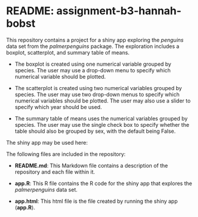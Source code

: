 # README: assignment-b3-hannah-bobst

This repository contains a project for a shiny app exploring the *penguins* data set from the *palmerpenguins* package. The exploration includes a boxplot, scatterplot, and summary table of means. 

* The boxplot is created using one numerical variable grouped by species. The user may use a drop-down menu to specify which numerical variable should be plotted. 

* The scatterplot is created using two numerical variables grouped by species. The user may use two drop-down menus to specify which numerical variables should be plotted. The user may also use a slider to specify which year should be used.

* The summary table of means uses the numerical variables grouped by species. The user may use the single check box to specify whether the table should also be grouped by sex, with the default being False. 

The shiny app may be used here: 

The following files are included in the repository:

* **README.md**: This Markdown file contains a description of the repository and each file within it.

* **app.R**: This R file contains the R code for the shiny app that explores the *palmerpenguins* data set.

* **app.html**: This html file is the file created by running the shiny app (**app.R**).
